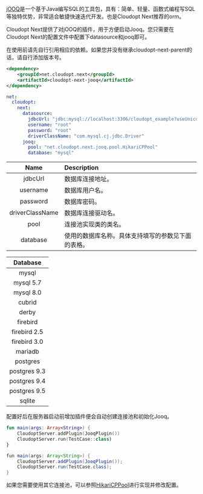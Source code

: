[jOOQ](http://www.jooq.org/)是一个基于Java编写SQL的工具包，具有：简单、轻量、函数式编程写SQL等独特优势，非常适合敏捷快速迭代开发。也是Cloudopt Next推荐的orm。

Cloudopt Next提供了对jOOQ的插件，用于方便启动Jooq。您只需要在Cloudopt Next的配置文件中配置下datasource和jooq即可。

在使用前请先自行引用相应的依赖。如果您并没有继承cloudopt-next-parent的话，请自行添加版本号。

````xml
<dependency>
    <groupId>net.cloudopt.next</groupId>
    <artifactId>cloudopt-next-jooq</artifactId>
</dependency>
````

````yaml
net:
  cloudopt:
    next:
      datasource:
        jdbcUrl: "jdbc:mysql://localhost:3306/cloudopt_example?useUnicode=true&characterEncoding=UTF-8&serverTimezone=UTC&useSSL=true"
        username: "root"
        password: "root"
        driverClassName: "com.mysql.cj.jdbc.Driver"
      jooq:
        pool: "net.cloudopt.next.jooq.pool.HikariCPPool"
        database: "mysql"
````

| Name     | Description|
|:--------:|:-------|
| jdbcUrl| 数据库连接地址。      |
| username| 数据库用户名。      |
| password| 数据库密码。      |
| driverClassName| 数据库连接驱动名。      |
| pool| 连接池实现类的类名。      |
| database| 使用的数据库名称。具体支持填写的参数见下面的表格。    |

| Database     |
|:--------:|
| mysql|
| mysql 5.7|
| mysql 8.0|
| cubrid|
| derby|
| firebird|
| firebird 2.5|
| firebird 3.0|
| mariadb|
| postgres|
| postgres 9.3|
| postgres 9.4|
| postgres 9.5|
| sqlite|

配置好后在服务器启动前增加插件便会自动创建连接池和初始化Jooq。

````kotlin
fun main(args: Array<String>) {
    CloudoptServer.addPlugin(JooqPlugin())
    CloudoptServer.run(TestCase::class)
}
````

````java
fun main(args: Array<String>) {
    CloudoptServer.addPlugin(JooqPlugin());
    CloudoptServer.run(TestCase.class);
}
````

如果您需要使用其它连接池，可以参照[HikariCPPool](https://github.com/cloudoptlab/cloudopt-next/blob/master/cloudopt-next-jooq/src/main/java/net/cloudopt/next/jooq/pool/HikariCPPool.kt)进行实现并修改配置。